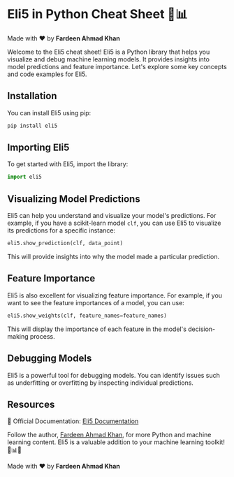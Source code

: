 # Eli5 in Python Cheat Sheet 🧐📊

Made with :heart: by **Fardeen Ahmad Khan**

Welcome to the Eli5 cheat sheet! Eli5 is a Python library that helps you visualize and debug machine learning models. It provides insights into model predictions and feature importance. Let's explore some key concepts and code examples for Eli5.

## Installation

You can install Eli5 using pip:

```bash
pip install eli5
```

## Importing Eli5

To get started with Eli5, import the library:

```python
import eli5
```

## Visualizing Model Predictions

Eli5 can help you understand and visualize your model's predictions. For example, if you have a scikit-learn model `clf`, you can use Eli5 to visualize its predictions for a specific instance:

```python
eli5.show_prediction(clf, data_point)
```

This will provide insights into why the model made a particular prediction.

## Feature Importance

Eli5 is also excellent for visualizing feature importance. For example, if you want to see the feature importances of a model, you can use:

```python
eli5.show_weights(clf, feature_names=feature_names)
```

This will display the importance of each feature in the model's decision-making process.

## Debugging Models

Eli5 is a powerful tool for debugging models. You can identify issues such as underfitting or overfitting by inspecting individual predictions.

## Resources

📖 Official Documentation: [Eli5 Documentation](https://eli5.readthedocs.io/)

Follow the author, [Fardeen Ahmad Khan](https://github.com/I-Fardeen), for more Python and machine learning content. Eli5 is a valuable addition to your machine learning toolkit! 🧐📊🌟

Made with :heart: by **Fardeen Ahmad Khan**
